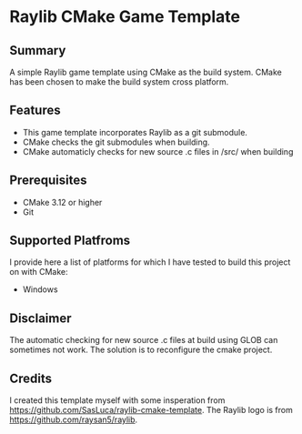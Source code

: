 # Raylib CMake Game Template

## Summary
A simple Raylib game template using CMake as the build system. CMake has been chosen to make the build system cross platform.

## Features
- This game template incorporates Raylib as a git submodule.
- CMake checks the git submodules when building. 
- CMake automaticly checks for new source .c files in /src/ when building

## Prerequisites
- CMake 3.12 or higher
- Git

## Supported Platfroms
I provide here a list of platforms for which I have tested to build this project on with CMake:
- Windows

## Disclaimer
The automatic checking for new source .c files at build using GLOB can sometimes not work. The solution is to reconfigure the cmake project.

## Credits
I created this template myself with some insperation from https://github.com/SasLuca/raylib-cmake-template.
The Raylib logo is from https://github.com/raysan5/raylib.